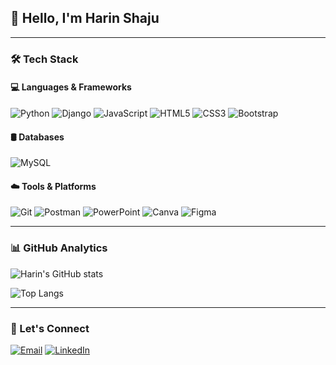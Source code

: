 ## 👋 Hello, I'm Harin Shaju
---

### 🛠️ Tech Stack

#### 💻 Languages & Frameworks

![Python](https://img.shields.io/badge/Python-3776AB?style=for-the-badge&logo=python&logoColor=white)
![Django](https://img.shields.io/badge/Django-092E20?style=for-the-badge&logo=django&logoColor=white)
![JavaScript](https://img.shields.io/badge/JavaScript-f7df1e?style=for-the-badge&logo=javascript&logoColor=black)
![HTML5](https://img.shields.io/badge/HTML5-e34c26?style=for-the-badge&logo=html5&logoColor=white)
![CSS3](https://img.shields.io/badge/CSS3-264de4?style=for-the-badge&logo=css3&logoColor=white)
![Bootstrap](https://img.shields.io/badge/Bootstrap-563d7c?style=for-the-badge&logo=bootstrap&logoColor=white)

#### 🛢️ Databases

![MySQL](https://img.shields.io/badge/MySQL-4479A1?style=for-the-badge&logo=mysql&logoColor=white)

#### ☁️ Tools & Platforms

![Git](https://img.shields.io/badge/Git-F05032?style=for-the-badge&logo=git&logoColor=white)
![Postman](https://img.shields.io/badge/Postman-FF6C37?style=for-the-badge&logo=postman&logoColor=white)
![PowerPoint](https://img.shields.io/badge/Microsoft_PowerPoint-B7472A?style=for-the-badge&logo=microsoftpowerpoint&logoColor=white)
![Canva](https://img.shields.io/badge/Canva-00C4CC?style=for-the-badge&logo=canva&logoColor=white)
![Figma](https://img.shields.io/badge/Figma-F24E1E?style=for-the-badge&logo=figma&logoColor=white)

---

### 📊 GitHub Analytics

![Harin's GitHub stats](https://github-readme-stats.vercel.app/api?username=harinshaju&show_icons=true&theme=radical)

![Top Langs](https://github-readme-stats.vercel.app/api/top-langs/?username=harinshaju&layout=compact&theme=radical)

---

### 🔗 Let's Connect

[![Email](https://img.shields.io/badge/Email-harinshaju07@gmail.com-D14836?style=for-the-badge&logo=gmail&logoColor=white)](mailto:harinshaju07@gmail.com)
[![LinkedIn](https://img.shields.io/badge/LinkedIn-Connect-blue?style=for-the-badge&logo=linkedin&logoColor=white)](https://linkedin.com/in/harinshaju)
